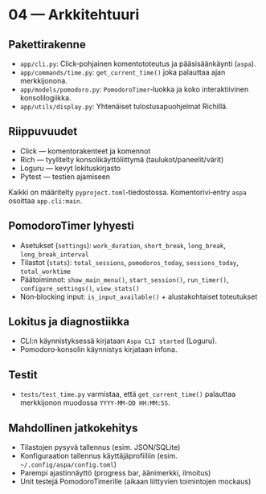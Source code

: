 # 04 — Arkkitehtuuri

## Pakettirakenne

- `app/cli.py`: Click‑pohjainen komentototeutus ja pääsisäänkäynti (`aspa`).
- `app/commands/time.py`: `get_current_time()` joka palauttaa ajan merkkijonona.
- `app/models/pomodoro.py`: `PomodoroTimer`‑luokka ja koko interaktiivinen konsolilogiikka.
- `app/utils/display.py`: Yhtenäiset tulostusapuohjelmat Richillä.

## Riippuvuudet

- Click — komentorakenteet ja komennot
- Rich — tyylitelty konsolikäyttöliittymä (taulukot/paneelit/värit)
- Loguru — kevyt lokituskirjasto
- Pytest — testien ajamiseen

Kaikki on määritelty `pyproject.toml`‑tiedostossa. Komentorivi‐entry `aspa` osoittaa `app.cli:main`.

## PomodoroTimer lyhyesti

- Asetukset (`settings`): `work_duration`, `short_break`, `long_break`, `long_break_interval`
- Tilastot (`stats`): `total_sessions`, `pomodoros_today`, `sessions_today`, `total_worktime`
- Päätoiminnot: `show_main_menu()`, `start_session()`, `run_timer()`, `configure_settings()`, `view_stats()`
- Non‑blocking input: `is_input_available()` + alustakohtaiset toteutukset

## Lokitus ja diagnostiikka

- CLI:n käynnistyksessä kirjataan `Aspa CLI started` (Loguru).
- Pomodoro‑konsolin käynnistys kirjataan infona.

## Testit

- `tests/test_time.py` varmistaa, että `get_current_time()` palauttaa merkkijonon muodossa `YYYY-MM-DD HH:MM:SS`.

## Mahdollinen jatkokehitys

- Tilastojen pysyvä tallennus (esim. JSON/SQLite)
- Konfiguraation tallennus käyttäjäprofiiliin (esim. `~/.config/aspa/config.toml`)
- Parempi ajastinnäyttö (progress bar, äänimerkki, ilmoitus)
- Unit testejä PomodoroTimerille (aikaan liittyvien toimintojen mockaus)


